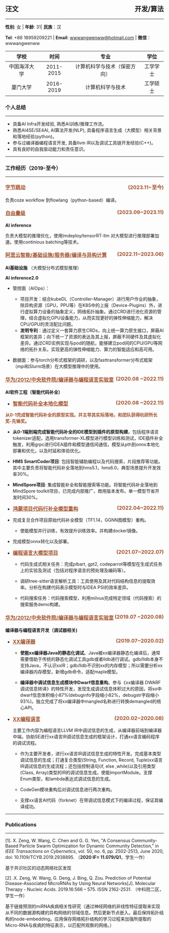 ## 汪文<span style="float:right;">开发/算法</span>
---

**性别**: 女 | **年龄**: 31| **民族**：汉 

**Tel**: +86 18959209221 |   **Email**: <wwwangwenww@hotmail.com>  |  **微信**：wwwangwenww


 |     学校    | 时间    |            专业            | 学位 |
 | :---------: | :---:   |:------------------------: | :--: |
 | 中国海洋大学 | 2011-2015     |计算机科学与技术（保密方向）  | 工学学士 |
 |   厦门大学   | 2016-2019     |     计算机科学与技术       | 工学硕士 |

### 个人总结

---
- 具备AI Infra开发经验, 熟悉AI训练/推理工作流。
- 熟悉AI4SE/SE4AI, AI算法开发(NLP), 具备程序语言生成（大模型）相关背景和落地经验(python)。
- 参与过编译器编程语言开发, 具备llvm IR以及调试工具链开发经验(C++)。
- 具有良好的自我驱动能力和责任意识。

---

### 工作经历（2019-至今）
---
#### <ins>字节跳动 <span>(2023.11~至今) </span> </ins>

负责coze workflow 到flowlang（python-based）编译。

#### <ins>自由量级 <span>(2023.09~2023.11) </span> </ins>
**AI inference**

负责大模型的推理优化，使用lmdeploy/tensorRT-llm 对大模型进行推理部署加速。使用continious batching等技术。

#### <ins> 阿里云智能/基础设施/服务器/编译与异构计算<span>(2022.11~2023.06) </span> </ins>

**AI基础设施** （大模型分布式模型推理）

**AI inference2.0**
- 管控面（AIOps）：
  - 项目开发：结合kubeDL（Controller-Manager）进行用户作业的抽象，除异构资源（GPU，PPU等）在K8S中的上报（Device-Plugins）外，进行虚拟算力设备的抽象定义，网络拓扑抽象。通过CRD进行池化资源的管理，结合虚拟化GPU设备能力，从而实现更好的弹性伸缩能力，解决CPU/GPU的灵活配比问题。
  - **发明专利**：通过定义一套算力原生CRDs，向上统一算力原生接口，屏蔽AI框架的差异；向下统一了资源的表达及其上报，屏蔽不同硬件及其虚拟化差异。通过CRD实例实现与pod的随航，能够建立pod间的CPU/GPU等网络的拓扑关系，实现更高的弹性伸缩能力、算力的智能适应和高可用。
 
- 数据面：参与torch分布式框架的调研，以及fasttransformer分布式框架（mpi和Slurm场景）在大模型推理中的使用。

#### <ins> 华为/2012/中央软件院/编译器与编程语言实验室<span>(2020.08 ~2022.11)</span> </ins>

**AI软件工程（智能代码补全）**

- <ins>智能代码补全本地化模型<span>(2020.08 ~2022.11)</span> </ins>

 <font color=Sienna>**从0-1完成智能代码补全的原型实现。并主导其实际落地，和团队获得杭研所长奖-先锋奖。**</font>

  - **从0-1端到端完成智能代码补全的IDE模型到插件的原型构建**。包括程序语言tokenizer适配，选用transformer-XL模型进行模型训练和测试，IDE插件补全触发，利用grpc进行IDEA插件和模型通信间通信，模型从pth到onnx本地化部署和优化，以及时延和体验优化。

  - **HMS SmartCoder项目**:  包括智能辅助编程以及代码搜索，片段推荐等功能。其中主要负责将智能代码补全落地到hms5.1，hms6.0，典型场景提升开发效率30%。
  
  - **MindSpore项目**:  集成智能补全和智能搜索等功能。将智能代码补全落地到MindSpore toolkit项目，已完成内部推广，商用版本发布。单一模型节省开发时间30%。

- <ins> 鸿蒙项目代码行补全模型重构<span>(2022.04~2022.11)</span></ins>
- 完成复旦合作项目原始代码补全模型（TF1.14，GGNN图模型）重构。
  
  - 使能模型并行训练，有效提升训练效率。并构建docker镜像。
  
- 完成模型onnx转化以及部署。

- <ins>编程语言大模型项目 <span> (2021.07~2022.07) </span></ins>
  - 代码生成式相关任务：完成plbart, gpt2, codeparrot等模型在生成式任务上的实验及测试（包括对程序语言的预处理及编码等）。
  
  - 调研tree-sitter语言解析工具：工具使用及其对代码结构信息的提取效率。分析在构建代码表示模型时与IDEA PSI的效率差异。
  
  - 代码搜索任务：代码搜索模型，利用milvus完成特定领域（代码搜索）的搜索服务demo构建。

#### <ins> 华为/2012/中央软件院/编译器与编程语言实验室<span>(2019.07 ~2020.08) </span> </ins>

**编译器与编程语言开发（调试器相关)**

- <ins> XX编译器<span>(2019.07~2020.02) </span> </ins>
  - **使能xx编译器Java的静态化调试**。Java被xx编译器静态化编译后，通常需要借助于传统的静态化调试工具gdb或者lldb进行调试。gdb/lldb本身不支持Java，不认识xxIR；gdb/lldb不识别xx的内存模型；所以需要分析xx编译器内存模型，新增gdb命令，适配maple模型。
  
  - **编译器中调试信息生成模块中Dwarf信息重构**。参与《xx编译器 DWARF调试信息转译》的特性开发，发现生成调试信息体积过大的原因，将so中dwarf信息体积缩小87%(debuginfo字段缩小82%，debugstr字段缩小93%)。独立完成了将xx编译器中mangled名称进行转换demangled的核心API。

- <ins> XX编程语言<span>(2020.02~2020.08) </span> </ins>

    主要工作内容为编程语言LLVM IR中调试信息的生成，从编译器前端到编译器中端，协助SE进行xx语言IR调试信息生成的框架设计，打通xx语言编码程序的调试流程。

  - 作为主要开发者，进行xx语言IR调试信息生成的特性开发。完成基本类型调试信息的生成；打通复合类型(String, Function, Record, Tuple)xx语言IR调试信息的生成流程；还包括控制语句(if, else ,while)以及引用类型(Class, Array)类型的IR的调试信息生成。使能ImportModule。支撑Enum类型，和lambda表达式调试信息的生成。
  
  - CodeGen模块重构后对调试信息进行两次重构。
  
  - 支撑xx语言AI代码（forknet）在带调试信息模式下的编译过程，保证其编译成功。

---

### Publications

---
[1]. X. Zeng, W. Wang, C. Chen and G. G. Yen, "A Consensus Community-Based Particle Swarm Optimization for Dynamic Community Detection," in *IEEE Transactions on Cybernetics*, vol. 50, no. 6, pp. 2502-2513, June 2020, doi: 10.1109/TCYB.2019.2938895. （**2020 IF= 11.079/Q1**，学生一作）

基于共识社区的动态网络社区发现

[2] .X. Zeng, W. Wang, G. Deng, J. Bing, Q. Zou. Prediction of Potential Disease-Associated MicroRNAs by Using Neural Networks[J]. Molecular Therapy - Nucleic Acids. 2019.16:566 – 575. ISSN 2162-2531. （中科院二区，学生一作）

基于链接预测的miRNA疾病相关性研究（通过神经网络的非线性特征提取来实现从不同的数据源构建的异构网络的邻域信息。然后更新节点嵌入。最后保持拓扑结构的node-embedding。应用保存网络拓扑结构的学习过程来加强所提取的Micro-RNA与疾病的特征表示，以匹配所观察的网络。）

<style>
ins {color: Sienna; font-weight: bold; font-size:16}
span {float:right; border-bottom:1px Sienna}
</style>
